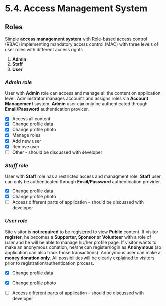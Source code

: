 # 5.4. Access Management System

## Roles

Simple **access management system** with Role-based access control \(RBAC\) implementing mandatory access control \(MAC\) with three levels of user roles with different access rights.

1. **Admin**
2. **Staff**
3. **User**

### _Admin role_

User with **Admin** role can access and manage all the content on application level. Administrator manages accounts and assigns roles via **Account Management** system. **Admin** user can only be authenticated through **Email/Password** authentication provider.

* [x] Access all content
* [x] Change profile data
* [x] Change profile photo
* [x] Manage roles
* [x] Add new user
* [x] Remove user
* [ ] Other - should be discussed with developer

### _Staff role_

User with **Staff** role has a restricted access and managment role. **Staff** user can only be authenticated through **Email/Password** authentication provider.

* [x] Change profile data
* [x] Change profile photo
* [ ] Access different parts of application - should be discussed with developer

### _User role_

Site visitor is **not required** to be registered to view **Public** content. If visitor **register**, he becomes a **Supporter, Sponsor or Volunteer** with a role of _User_ and he will be able to manage his/her profile page. If visitor wants to make an anonymous donation, he/she can register/login as **Anonymous** \(so application can also track those transactions\). Anonymous user can make a **money donation only**. All possibilities will be clearly explained to visitors prior to registration/authentication process.

* [x] Change profile data
* [x] Change profile photo
* [ ] Access different parts of application - should be discussed with developer

